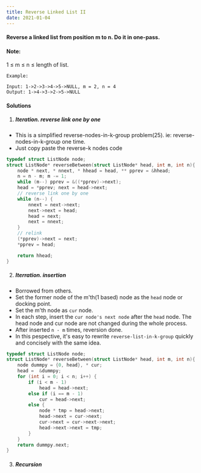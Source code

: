 ```yaml
---
title: Reverse Linked List II
date: 2021-01-04
---
```

#### Reverse a linked list from position m to n. Do it in one-pass.

#### Note: 
1 ≤ m ≤ n ≤ length of list.

```
Example:

Input: 1->2->3->4->5->NULL, m = 2, n = 4
Output: 1->4->3->2->5->NULL
```


#### Solutions

1. ##### Iteration. reverse link one by one

- This is a simplified reverse-nodes-in-k-group problem(25). ie: reverse-nodes-in-k-group one time.
- Just copy paste the reverse-k nodes code

```cpp
typedef struct ListNode node;
struct ListNode* reverseBetween(struct ListNode* head, int m, int n){
    node * next, * nnext, * hhead = head, ** pprev = &hhead;
    n = n - m; m -= 1;
    while (m--) pprev = &((*pprev)->next);
    head = *pprev; next = head->next;
    // reverse link one by one
    while (n--) {
        nnext = next->next;
        next->next = head;
        head = next;
        next = nnext;
    }
    // relink
    (*pprev)->next = next;
    *pprev = head;

    return hhead;
}
```


2. ##### Iterration. insertion

- Borrowed from others.
- Set the former node of the m'th(1 based) node as the `head` node or docking point.
- Set the m'th node as `cur` node.
- In each step, insert the `cur node's next node` after the `head` node. The head node and cur node are not changed during the whole process.
- After inserted `n - m` times, reversion done.
- In this pespective, it's easy to rewrite `reverse-list-in-k-group` quickly and concisely with the same idea.

```cpp
typedef struct ListNode node;
struct ListNode* reverseBetween(struct ListNode* head, int m, int n){
    node dummpy = {0, head}, * cur;
    head =  &dummpy;
    for (int i = 0; i < n; i++) {
        if (i < m - 1)
            head = head->next;
        else if (i == m - 1)
            cur = head->next;
        else {
            node * tmp = head->next;
            head->next = cur->next;
            cur->next = cur->next->next;
            head->next->next = tmp;
        }
    }
    return dummpy.next;
}
```


3. ##### Recursion
